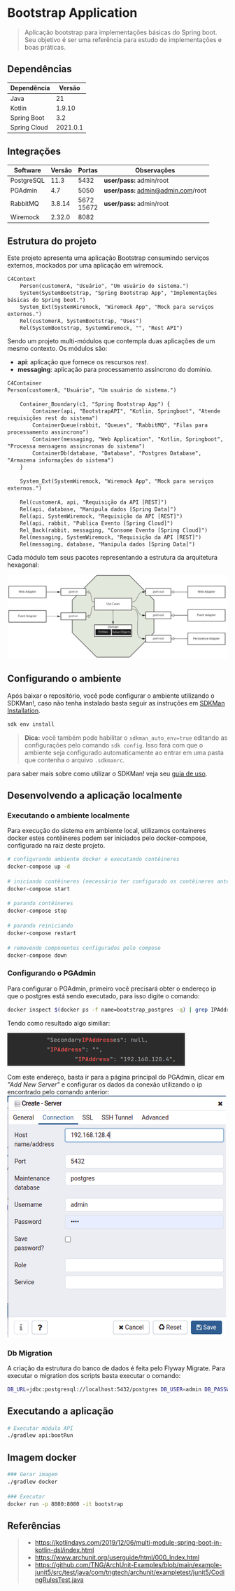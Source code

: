 # Bootstrap Application

> Aplicação bootstrap para implementações básicas do Spring boot. Seu objetivo é 
> ser uma referência para estudo de implementações e boas práticas.

## Dependências
| Dependência  | Versão   |
|--------------|----------|
| Java         | 21       |
| Kotlin       | 1.9.10   |
| Spring Boot  | 3.2      |
| Spring Cloud | 2021.0.1 |

## Integrações
| Software   | Versão | Portas         | Observações                         |
|------------|--------|----------------|-------------------------------------|
| PostgreSQL | 11.3   | 5432           | **user/pass:** admin/root           |
| PGAdmin    | 4.7    | 5050           | **user/pass:** admin@admin.com/root |
| RabbitMQ   | 3.8.14 | 5672<br/>15672 | **user/pass:** admin/root           |
| Wiremock   | 2.32.0 | 8082           |                                     |

## Estrutura do projeto

Este projeto apresenta uma aplicação Bootstrap consumindo serviços externos,
mockados por uma aplicação em wiremock.

``` mermaid
C4Context
    Person(customerA, "Usuário", "Um usuário do sistema.")
    System(SystemBootstrap, "Spring Bootstrap App", "Implementações básicas do Spring boot.")
    System_Ext(SystemWiremock, "Wiremock App", "Mock para serviços externos.")
    Rel(customerA, SystemBootstrap, "Uses")
    Rel(SystemBootstrap, SystemWiremock, "", "Rest API")
```

Sendo um projeto multi-módulos que contempla duas aplicações de um mesmo 
contexto. Os módulos são:
 - **api**: aplicação que fornece os rescursos *rest*. 
 - **messaging**: aplicação para processamento assíncrono do domínio.
 
``` mermaid
C4Container
Person(customerA, "Usuário", "Um usuário do sistema.")

    Container_Boundary(c1, "Spring Bootstrap App") {
        Container(api, "BootstrapAPI", "Kotlin, Springboot", "Atende requisições rest do sistema")
        ContainerQueue(rabbit, "Queues", "RabbitMQ", "Filas para processamento assincrono")
        Container(messaging, "Web Application", "Kotlin, Springboot", "Processa mensagens assincronas do sistema")
        ContainerDb(database, "Database", "Postgres Database", "Armazena informações do sistema")
    }

    System_Ext(SystemWiremock, "Wiremock App", "Mock para serviços externos.")

    Rel(customerA, api, "Requisição da API [REST]")
    Rel(api, database, "Manipula dados [Spring Data]")
    Rel(api, SystemWiremock, "Requisição da API [REST]")
    Rel(api, rabbit, "Publica Evento [Spring Cloud]")
    Rel_Back(rabbit, messaging, "Consome Evento [Spring Cloud]")
    Rel(messaging, SystemWiremock, "Requisição da API [REST]")
    Rel(messaging, database, "Manipula dados [Spring Data]")
```

Cada módulo tem seus pacotes representando a estrutura da arquitetura hexagonal:  

![Arquitetura Hexagonal][5]

## Configurando o ambiente

Após baixar o repositório, você pode configurar o ambiente utilizando o SDKMan!,
caso não tenha instalado basta seguir as instruções em [SDKMan Installation][1].

``` bash
sdk env install
```

> **Dica:** você também pode habilitar o `sdkman_auto_env=true` editando as configurações
> pelo comando `sdk config`. Isso fará com que o ambiente seja configurado automaticamente
> ao entrar em uma pasta que contenha o arquivo `.sdkmanrc`.

para saber mais sobre como utilizar o SDKMan! veja seu [guia de uso][2].

## Desenvolvendo a aplicação localmente
### Executando o ambiente localmente

Para execução do sistema em ambiente local, utilizamos containeres docker
estes contêineres podem ser iniciados pelo docker-compose, configurado na 
raiz deste projeto.
``` bash
# configurando ambiente docker e executando contêineres
docker-compose up -d

# iniciando contêineres (necessário ter configurado os contêineres anteriormente)
docker-compose start

# parando contêineres
docker-compose stop

# parando reiniciando
docker-compose restart

# removendo componentes configurados pelo compose
docker-compose down
```

### Configurando o PGAdmin
Para configurar o PGAdmin, primeiro você precisará obter o endereço ip que 
o postgres está sendo executado, para isso digite o comando:
``` bash
docker inspect $(docker ps -f name=bootstrap_postgres -q) | grep IPAddress
```
Tendo como resultado algo similiar:

![resultado][3]

Com este endereço, basta ir para a página principal do PGAdmin, clicar em
*"Add New Server"* e configurar os dados da conexão utilizando o ip encontrado
pelo comando anterior:
![Configuração PGAdmin][4]

### Db Migration
A criação da estrutura do banco de dados é feita pelo Flyway Migrate. Para executar o migration dos scripts basta executar o comando:
``` bash
DB_URL=jdbc:postgresql://localhost:5432/postgres DB_USER=admin DB_PASSWORD=root ./gradlew flywayMigrate
```

## Executando a aplicação
``` bash
# Executar módulo API
./gradlew api:bootRun
```

## Imagem docker
``` bash
### Gerar imagem
./gradlew docker

### Executar
docker run -p 8080:8080 -it bootstrap
```

## Referências
> - https://kotlindays.com/2019/12/06/multi-module-spring-boot-in-kotlin-dsl/index.html
> - https://www.archunit.org/userguide/html/000_Index.html
> - https://github.com/TNG/ArchUnit-Examples/blob/main/example-junit5/src/test/java/com/tngtech/archunit/exampletest/junit5/CodingRulesTest.java


[1]: https://sdkman.io/install
[2]: https://sdkman.io/usage
[3]: ./config/assets/images/pg-ipaddress.png
[4]: ./config/assets/images/pgadmin-config.png
[5]: ./config/assets/images/hexagonal-arch.png
